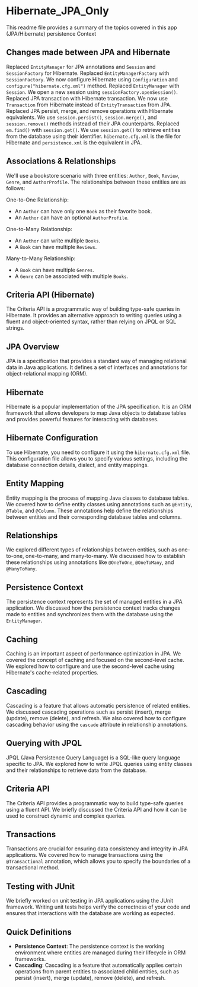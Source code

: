 # Hibernate_JPA_Only

This readme file provides a summary of the topics covered in this app (JPA/Hibernate) persistence Context

##  Changes made between JPA and Hibernate

Replaced `EntityManager` for JPA annotations and `Session` and `SessionFactory` for Hibernate.
Replaced `EntityManagerFactory` with `SessionFactory`. We now configure Hibernate using `Configuration` and `configure("hibernate.cfg.xml")` method.
Replaced `EntityManager` with `Session`. We open a new session using `sessionFactory.openSession()`.
Replaced JPA transaction with Hibernate transaction. We now use `Transaction` from Hibernate instead of `EntityTransaction` from JPA.
Replaced JPA persist, merge, and remove operations with Hibernate equivalents. We use `session.persist()`, `session.merge()`, and `session.remove()` methods instead of their JPA counterparts.
Replaced `em.find()` with `session.get()`. We use `session.get()` to retrieve entities from the database using their identifier.
`hibernate.cfg.xml` is the file for Hibernate and `persistence.xml` is the equivalent in JPA.

##  Associations & Relationships

We'll use a bookstore scenario with three entities: `Author`, `Book`, `Review`, `Genre`, and `AuthorProfile`. The relationships between these entities are as follows:

One-to-One Relationship:
- An `Author` can have only one `Book` as their favorite book.
- An `Author` can have an optional `AuthorProfile`.

One-to-Many Relationship:
- An `Author` can write multiple `Books`.
- A `Book` can have multiple `Reviews`.

Many-to-Many Relationship:
- A `Book` can have multiple `Genres`.
- A `Genre` can be associated with multiple `Books`.

##  Criteria API (Hibernate)

The Criteria API is a programmatic way of building type-safe queries in Hibernate. It provides an alternative approach to writing queries using a fluent and object-oriented syntax, rather than relying on JPQL or SQL strings.

## JPA Overview

JPA is a specification that provides a standard way of managing relational data in Java applications. It defines a set of interfaces and annotations for object-relational mapping (ORM).

## Hibernate

Hibernate is a popular implementation of the JPA specification. It is an ORM framework that allows developers to map Java objects to database tables and provides powerful features for interacting with databases.

## Hibernate Configuration

To use Hibernate, you need to configure it using the `hibernate.cfg.xml` file. This configuration file allows you to specify various settings, including the database connection details, dialect, and entity mappings.

## Entity Mapping

Entity mapping is the process of mapping Java classes to database tables. We covered how to define entity classes using annotations such as `@Entity`, `@Table`, and `@Column`. These annotations help define the relationships between entities and their corresponding database tables and columns.

## Relationships

We explored different types of relationships between entities, such as one-to-one, one-to-many, and many-to-many. We discussed how to establish these relationships using annotations like `@OneToOne`, `@OneToMany`, and `@ManyToMany`.

## Persistence Context

The persistence context represents the set of managed entities in a JPA application. We discussed how the persistence context tracks changes made to entities and synchronizes them with the database using the `EntityManager`.

## Caching

Caching is an important aspect of performance optimization in JPA. We covered the concept of caching and focused on the second-level cache. We explored how to configure and use the second-level cache using Hibernate's cache-related properties.

## Cascading

Cascading is a feature that allows automatic persistence of related entities. We discussed cascading operations such as persist (insert), merge (update), remove (delete), and refresh. We also covered how to configure cascading behavior using the `cascade` attribute in relationship annotations.

## Querying with JPQL

JPQL (Java Persistence Query Language) is a SQL-like query language specific to JPA. We explored how to write JPQL queries using entity classes and their relationships to retrieve data from the database.

## Criteria API

The Criteria API provides a programmatic way to build type-safe queries using a fluent API. We briefly discussed the Criteria API and how it can be used to construct dynamic and complex queries.

## Transactions

Transactions are crucial for ensuring data consistency and integrity in JPA applications. We covered how to manage transactions using the `@Transactional` annotation, which allows you to specify the boundaries of a transactional method.

## Testing with JUnit

We briefly worked on unit testing in JPA applications using the JUnit framework. Writing unit tests helps verify the correctness of your code and ensures that interactions with the database are working as expected.

## Quick Definitions

- **Persistence Context**: The persistence context is the working environment where entities are managed during their lifecycle in ORM frameworks.
- **Cascading**: Cascading is a feature that automatically applies certain operations from parent entities to associated child entities, such as persist (insert), merge (update), remove (delete), and refresh.

